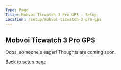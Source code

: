 ```yaml
---
Type: Page
Title: Mobvoi Ticwatch 3 Pro GPS - Setup
Location: /setup/mobvoi-ticwatch-3-pro-gps
---
```


## Mobvoi Ticwatch 3 Pro GPS

Oops, someone's eager! Thoughts are coming soon.

[Back to setup page](/setup)